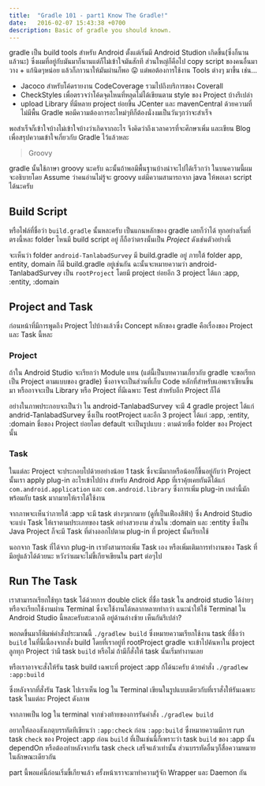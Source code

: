 ```yaml
---
title:  "Gradle 101 - part1 Know The Gradle!"
date:   2016-02-07 15:43:38 +0700
description: Basic of gradle you should known.
---
```

gradle เป็น build tools สำหรับ Android ตั้งแต่เริ่มมี Android Studion เกิดขึ้น(ซึ่งก็นานแล้วนะ) ซึ่งผมที่อยู่กับมันมาก็นานแต่ก็ไม่เข้าใจมันสักที ส่วนใหญ่ก็คือไป copy script ของคนอื่นมาวาง + แก้นิดๆหน่อย แล้วก็ภาวนาให้มันผ่านก็พอ 😛 แต่พอต้องการใช้งาน Tools ต่างๆ มาขึ้น เช่น...

- Jacoco สำหรับโค้ดรายงาน CodeCoverage รวมไปถึงบริการของ Coverall
- CheckStyles เพื่อตรวจว่าโค้ดจุดไหนที่หลุดไม่ได้เขียนตาม style ของ Project บ้างรึเปล่า
- upload Library ที่มีหลาย project ย่อยขึ้น JCenter และ mavenCentral ด้วยความที่ไม่มีพื้น Gradle พอมีความต้องการอะใหม่ๆทีก็ต้องนั่งงมเป็นวันๆกว่าจะสำเร็จ

พอสำเร็จก็เข้าใจบ้างไม่เข้าใจบ้างว่าเกิดจากอะไร จึงคิดว่าถึงเวลาควรที่จะศึกษาเพิ่ม และเขียน Blog เพื่อสรุปความเข้าใจเกี่ยวกับ Gradle ไว้แล้วหละ

> Groovy

gradle นั้นใช้ภาษา groovy นะครับ ฉะนั้นถ้าพอมีพื้นฐานบ้างน่าจะไปได้เร็วกว่า ในบนความนี้ผมจะอธิบายโดย Assume ว่าคนอ่านไม่รู้จะ groovy แต่มีความสามารถจาก java ให้พอเดา script ได้นะครับ

## Build Script

หรือไฟล์ที่ชื่อว่า `build.gradle` นั้นหละครับ เป็นแกนหลักของ gradle เลยก็ว่าได้ ทุกอย่างเริ่มที่ตรงนี้หละ folder ไหนมี build script อยู่ ก็ถือว่าตรงนั้นเป็น _Project_ ดังเช่นตัวอย่างนี้

จะเห็นว่า folder `android-TanlabadSurvey` มี build.gradle อยู่ ภายใต้ folder app, entity, domain ก็มี build.gradle อยู่เช่นกัน ฉะนั้นจะหมายความว่า android-TanlabadSurvey เป็น `rootProject` โดยมี project ย่อยอีก 3 project ได้แก :app, :entity, :domain

## Project and Task

ก่อนหน้าที่มีการพูดถึง Project ไปบ้างแล้วซึ่ง Concept หลักของ gradle คือเรื่องของ Project และ Task นี้หละ

### Project

ถ้าใน Android Studio จะเรียกว่า Module แทน (แต่นี้เป็นบทความเกี่ยวกับ gradle จะขอเรียกเป็น Project ตามแบบของ gradle) ซึ่งอาจจะเป็นส่วนที่เก็บ Code หลักที่สำหรับแอพเราเขียนขึ้นมา หรืออาจจะเป็น Library หรือ Project ที่มีเฉพาะ Test สำหรับอีก Project ก็ได้

อย่างในภาพประกอบจะเป็นว่า ใน android-TanlabadSurvey จะมี 4 gradle project ได้แก่ andrid-TanlabadSurvey ซึ่งเป็น rootProject และอีก 3 project ได้แก่ :app, :entity, :domain ชื่อของ Project ย่อยโดย default จะเป็นรูปแบบ : ตามด้วยชื่อ folder ของ Project นั้น

### Task

ในแต่ละ Project จะประกอบไปด้วยอย่างน้อย 1 task ซึ่งจะมีมากหรือน้อยก็ขึ้นอยู่กับว่า Project นั้นเรา apply plug-in อะไรเข้าไปบ้าง สำหรับ Android App ที่เราคุ้ยเคยกันดีได้แก่ `com.android.application` และ `com.android.library` ซึ่งการเพิ่ม plug-in เหล่านี้มักพร้อมกับ task มากมายให้เราได้ใช้งาน

จากภาพจะเห็นว่าภายใต้ :app จะมี task ต่างๆมากมาย (ดูที่เป็นเฟืองสีฟ้า) ซึ่ง Android Studio จะแบ่ง Task ให้เราตามประเภทของ task อย่างสวยงาม ส่วนใน :domain และ :entity ซึ่งเป็น Java Project ก็จะมี Task ที่ต่างออกไปตาม plug-in ที่ project นั้นเรียกใช้

นอกจาก Task ที่ได้จาก plug-in เรายังสามารถเพิ่ม Task เอง หรือเพิ่มเติมการทำงานของ Task ที่มีอยู่แล้วได้ด้วยนะ หวังว่าผมจะไม่ขี้เกียจเขียนใน part ต่อๆไป

## Run The Task

เราสามารถเรียกใช้ทุก task ได้ด้วยการ double click ที่ชื่อ task ใน android studio ได้ง่ายๆ หรือจะเรียกใช้งานผ่าน Terminal ซึ่งจะใช้งานได้หลากหลายท่ากว่า แนะนำให้ใช้ Terminal ใน Android Studio นี้หละครับสะดวกดี อยู่ด้านล่างซ้าย เห็นกันรึเปล่า?

พอกดขึ้นมาก็พิมพ์คำสั่งประมาณนี้ `./gradlew build` ซึ่งหมายความเรียกใช้งาน task ที่ชื่อว่า `build` ในที่นี้เนื่องจากสั่ง build โดยที่เราอยู่ที่ rootProject gradle จะเข้าไปค้นหาใน project ลูกทุก Project ว่ามี task `build` หรือไม่ ถ้ามีก็สั่งให้ task นั้นเริ่มทำงานเลย

หรือเราอาจจะสั่งให้รัน task build เฉพาะที่ project :app ก้ได้นะครับ ด้วยคำสั่ง `./gradlew :app:build`

ซึ่งหลังจากที่สั่งรัน Task ไปเราเห็น log ใน Terminal เขียนในรูปแบบเดียวกับที่เราสั่งให้รันเฉพาะ task ในแต่ละ Project ดังภาพ

จากภาพเป็น log ใน terminal จากช่วงท้ายของการรันคำสั่ง `./gradlew build`

อยากให้ลองสังเกตุบรรทัดทีเขียนว่า `:app:check` ก่อน `:app:build` ซึ่งหมายความมีการ run task `check` ของ Project :app ก่อน `build` ที่เป็นเช่นนี้ก็เพราะว่า task `build` ของ :app นั้น dependOn หรือต้องทำหลังจากรัน task `check` เสร็จแล้วเท่านั้น ส่วนบรรทัดอื่นๆก็สื่อความหมายในลักษณะเดียวกัน

part นี้พอแค่นี้ก่อนเริ่มขี้เกียจแล้ว ครั้งหน้าเราจะมาทำความรู้จัก Wrapper และ Daemon กัน
